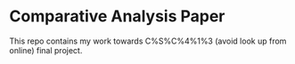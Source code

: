 # Comparative Analysis Paper
This repo contains my work towards C%S%C%4%1%3 (avoid look up from online) final project.
